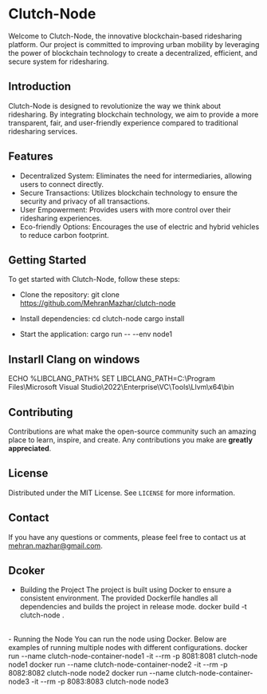 # Clutch-Node

Welcome to Clutch-Node, the innovative blockchain-based ridesharing platform. Our project is committed to improving urban mobility by leveraging the power of blockchain technology to create a decentralized, efficient, and secure system for ridesharing.

## Introduction

Clutch-Node is designed to revolutionize the way we think about ridesharing. By integrating blockchain technology, we aim to provide a more transparent, fair, and user-friendly experience compared to traditional ridesharing services.

## Features

- Decentralized System: Eliminates the need for intermediaries, allowing users to connect directly.
- Secure Transactions: Utilizes blockchain technology to ensure the security and privacy of all transactions.
- User Empowerment: Provides users with more control over their ridesharing experiences.
- Eco-friendly Options: Encourages the use of electric and hybrid vehicles to reduce carbon footprint.

## Getting Started

To get started with Clutch-Node, follow these steps:

- Clone the repository:
git clone https://github.com/MehranMazhar/clutch-node

- Install dependencies:
cd clutch-node
cargo install

- Start the application:
cargo run -- --env node1

## Instarll Clang on windows
ECHO %LIBCLANG_PATH%
SET LIBCLANG_PATH=C:\Program Files\Microsoft Visual Studio\2022\Enterprise\VC\Tools\Llvm\x64\bin

## Contributing

Contributions are what make the open-source community such an amazing place to learn, inspire, and create. Any contributions you make are **greatly appreciated**.

## License

Distributed under the MIT License. See `LICENSE` for more information.

## Contact

If you have any questions or comments, please feel free to contact us at mehran.mazhar@gmail.com.

## Dcoker

- Building the Project
The project is built using Docker to ensure a consistent environment. The provided Dockerfile handles all dependencies and builds the project in release mode.
docker build -t clutch-node .
<br>
- Running the Node
You can run the node using Docker. Below are examples of running multiple nodes with different configurations.
docker run --name clutch-node-container-node1 -it --rm -p 8081:8081 clutch-node node1  
docker run --name clutch-node-container-node2 -it --rm -p 8082:8082 clutch-node node2  
docker run --name clutch-node-container-node3 -it --rm -p 8083:8083 clutch-node node3